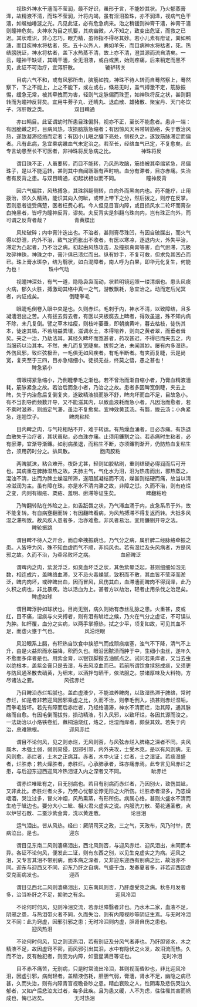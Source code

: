 <!-- { "loadSidebar": true } -->
　　视珠外神水干濇而不莹润，最不好识，虽形于言，不能妙其状。乃火郁蒸膏泽，故精液不清，而珠不莹润，汁将内竭，虽有淫泪盈珠，亦不润泽，视病气色干濇，如蜒蚰唾涎之光。凡见此证，必有危急病来。治之稍锾则神膏干濇，神膏干濇则瞳神危矣。夫神水为目之机要，其病幽微，人不知之，致变出危证，而救之已迟。其状难识，非心志巧，眼力精，虽师指不得尽其妙。若小儿素有疳证，粪如鸭溏，而目疾神水将枯者，死。五十以外人，粪如羊矢，而目病神水将枯者，死。热结膀胱证，神水将枯者，盖下水热蒸不清，故上亦不清，澄其源而流自清矣。一云，瞳神干缺证，其睛干濇，全无泪液，或白或黑，始则疼痛，后来稍定而黑不见，此证不可治疗，宜泻肝散。
　　　　　辘轳转关

　　目病六气不和，或有风邪所击，脑筋如拽，神珠不待人转而自蓦然察上，蓦然察下，下之不能上，上之不能下，或左或右，倏易无时，盖气搏激不定，筋脉振惕，缓急无常，被其牵拽而为害，轻则气定脉偏而珠歪，如神珠将反之状，甚则翻转而为瞳神反背矣。宜用牛蒡子丸、还睛丸、退血散、雄猪散、聚宝丹、天门冬饮子、泻肝散之类。
　　　　　双目睛通

　　亦曰睊目。此证谓幼时所患目珠偏斜，视亦不正，至长不能愈者。患非一端：有因脆嫩之时，目病风热，攻损脑筋急缩者；有因惊风天吊带转筋络，失于散治风热，遂致凝滞经络而定者；有因小儿眠之牖下亮处，侧视久之，遂致筋脉滞定而偏者。凡有此病，急宜乘病嫩血气未定治之。若至长，经络血气已定，不复愈矣。此专言幼患至长不可医者，非神珠将反急病之比。
　　　　　神珠将反

　　谓目珠不正，人虽要转，而目不能转，乃风热攻脑，筋络被其牵缩紧急，吊偏珠子，是以不能运转，甚则其中自闻聒聒有声时响。血分有滞者，目亦赤痛。失治者有反背之患。与双目睛通，初起状相似而不同。
　　　　　瞳神反背

　　因六气偏胜，风热搏急，其珠斜翻侧转，白向外而黑向内也。药不能疗，止用拨治，须久久精熟，能识其向入何眦，或带上带下之分，然后拨之，则疗在反掌。否则患者徒受痛楚，医者枉费心机。今人但见目盲内障，或目损风水二轮坏而膏杂白掩黑者，皆呼为瞳神反背，谬矣。夫反背实是斜翻乌珠向内，岂有珠正向外，而可谓之反背者哉？
　　　　　青黄牒出

　　风轮破碎；内中膏汁迭出也。不治者，甚则膏尽珠凹，有因自破牒出，而火气得以舒泄，内外不治，致气定而胀出不收者。有医以寒凉，逐退内火，外失平治，滞定为凸起者，乃不治之病。初起由风热攻击，及撞损真膏等害，血气瘀滞，亢极攻碎神珠，神珠之中，膏汁俱已溃烂而出。纵有妙手，不复可救，但求免其凹凸而已。珠上膏水斑杂，结为翳状，如白混障者，南人呼为白果，即华元化复生，何能为也！
　　　　　珠中气动

　　视瞳神深处，有气一道，隐隐袅袅而动，状若明镜远照一缕清烟也。患头风痰火病，郁久火胜，搏激动其络中真一之气，游散飘耗，急宜治之。动而定后光冥者，内证成矣。
　　　　　倒睫拳毛

　　眼睫毛倒卷入眼中央是也。久则赤烂。毛刺于内，神水不清，以致障结，且多凝濇泪出之苦。人有拔去剪去者，有医以夹板腐去上睥者，得效虽速，殊不知内病不除，未几复倒。譬之草木枯瘦，则枝叶萎垂，即朝摘黄叶，暮去枯枝，徒伤其本，徒速其槁，不若培益粪壤，滋调水土，本得培养，则向之黄者翠，而垂者耸矣。夹之一治，乃劫法耳。其经久睥坏而宽甚者，药攻甚迟，不得已而夹去之，内当服药以治其本。不然，未几而复宽睫矣。拔剪之法，未闻其妙。屡有内多湿热，外伤风邪，致烂弦极丑，一毛俱无如风疾者。有毛半断者。有夹而复睫，云是尚宽，复夹至于三四，目亦急缩细小。徒损无益，终莫之悟，愚之甚也！
　　　　　睥急紧小

　　谓眼楞紧急缩小，乃倒睫拳毛之渐也。若不曾治而渐自缩小者，乃膏血精液濇耗，筋脉紧急之故。若治后而急小者，乃治之之故。患者多因睥宽倒睫，夹去上睥，失于内治愈后复倒复夹，遂致精液损而脉不舒，睥肉坏而血不足，目故急小。有不当割导而频数开导，又不能滋其内，以致血液耗而急小者。凡因治而愈者，若不乘时滋养，则络定气滞，虽治不复愈矣。宜神效黄芪汤。有翳，拨云汤；小角紧急，连翘饮子。
　　　　　睥肉粘轮

　　目内睥之肉，与气轮相粘不开，难于转运。有热燥血涌者，目必赤痛。有热退血散失于治疗者，其状虽粘，必白珠亦痛。止须用鐮割之治。若赤痛时生粘者，必有瘀滞，宜渐导渐鐮。如别病虽退，而粘生不断，亦须鐮割渐开，仍防热血复粘生合，须用药时分之。排风散。
　　　　　胞肉胶粘

　　两睥腻沫，粘合难开。夜卧尤甚，轻则如胶粘刷，重则结硬必得润而后可开也。其病重在脾肺湿热之故。夫肺主气，气化水为泪，泪为热击而出，邪热蒸之，混浊不清，出而为脾土燥湿所滞，遂阻腻凝结而不流，燥甚则结硬而痛，故当以清凉滋润为主。虽有障在珠，亦是水不清内滞之故，非障之愆。久而不治，则有疮烂之变，内则有椒疮、粟疮、羞明、瘀滞等证生矣。
　　　　　睥翻粘睑

　　乃睥翻转贴在外睑之上，如舌舐唇之状，乃气滞血涌于内，皮急系吊于外，故不能复转。有自病壅翻而转；有因翻睥看病，为风热搏滞不得复返而转。大抵多风湿之滞所致。故风疾人患者多，治亦难愈。非风者易治。宜用鐮剔开导之法。
　　　　　睥轮振跳

　　谓目睥不待人之开合，而自牵拽振跳也。乃气分之病，属肝脾二经脉络牵振之患。人皆呼为风，殊不知血虚而气不顺，非纯风也。若有湿烂及头风病者，方是风邪之故。久而不治，为牵吊败坏之病。
　　　　　血瘀睥泛

　　谓睥内之肉，紫淤浮泛，如臭血坏泛之状，其色紫晕泛起，甚则细细如泡无数，相连成片，盖睥络血滞，又不忌火毒燥腻，致积而不散，其血皆不莹泽而淤泛，睥内肉坏，或碎睥出血，因而冒风，风伤其血，血滞濇而睥肉不得润泽，此乃久积之病也，非比暴疾。治以活血为上。甚者方以劫治，轻者止用杀伐之治足矣。
　　　　　睥虚如球

　　谓目睥浮肿如球状也。目尚无别，病久则始有赤丝乱脉之患。火重甚，皮或红，目不痛，湿痰与火夹搏者，则有泪有眦烂之候，乃火在气分之虚证，不可误认为肿。如杯覆，血分之实病，以两手掌擦热，拭之少平，顷复如故，可见其血不足，而虚火壅于气也。
　　　　　风沿烂眼

　　风沿眼系上膈，有积热自饮食中挟怒气而成顽痰痞塞，浊气不下降，清气不上升，由是火益炽而水益降，积而久也。眼沿因脓渍而肿于中，生细小虫丝，遂年久不愈而多痒者是也。用紫金膏，以银钗脚揩去油腻点之。试问若果痒者，又当去虫以绝根本，盖紫金膏只是去湿，与去风凉血而已。若前所谓饮食挟怒成痰，又须更与防风通圣散去硝黄，为细末，以酒拌匀晒干，依法服之。禁诸厚味及大料物，方尽诸法之要。
　　　　　风弦赤烂

　　乃目睥沿赤烂垢腻也。盖血虚液少，不能滋养睥肉，以致湿热滞于脾络，常时赤烂，如是者非若迎风因邪乘虚之比，久而不治，则拳毛倒入，损甚则赤烂湿垢，而拳毛皆坏。若先有障而后赤烂者，乃经络濇滞，神水不清而烂，治其障，通其脉络而自愈。有因毛倒而拔剪，损动精液，引入风邪，以致坏烂，各因其源而浚之。一法劫治以小烙铁卷纸，蘸桐油烧红，烙之，烂湿而痒者，颇获其效。若失于内治，总难除根。
　　　　　迎风赤烂

　　谓目不论何风，见之则赤烂，无风则否，与风弦赤烂入脾络之深者不同。夫风属木，木强土弱，弱则易侵，因邪引邪，内外夹攻，士受木克，是以有风则病，无风则愈。赤烂者，土木之正病耳。赤者，木中火证；烂者，士之湿证。若痰湿盛者，烂胜赤；若火燥胜者，赤胜烂。心承肺承者，珠亦痛赤焉。此专言见风赤烂之患，与后迎东迎西迎风冷热泪证入内之深者又不同。
　　　　　眦赤烂

　　谓赤烂唯眦有之，目无别病也。若目有别病而赤烂者，乃因别火，致伤其眦，又非此比。赤胜烂者火多，乃劳心忧郁忿悖无形之火所伤。烂胜赤者湿多，乃恣燥嗜酒，哭泣过多，冒火冲烟，风热熏蒸，有形所伤。病属心络，甚则火盛水不清而生疮于眦边也。要分大小二眦、相火君火虚实之说。内服洗刀散、菊花通圣散，点以炉甘石散、二蚕沙紫金膏，洗以黄连散。
　　　　　论目泪

　　运气泪出。皆从风热。经曰：厥阴司天之政，三之气，天政布，风乃时举，民病泣出。是也。
　　　　　迎东

　　谓目见东南二风则濇痛泪出，西北风则否，与迎风赤烂、迎风泪出，末同而本异。各证不论何风，便发此二证，则有东西之别，以见生克虚实之为病。迎风之泪，又专言其泪不带别病，而本病之深者，又非迎东迎西有别病之比，故治亦不同。迎东与迎西又不同，迎东乃肝之自病，气盛于血，发春夏者多，非若迎西因虚受克而病发也。
　　　　　迎西

　　谓目见西北二风则濇痛泪出，见东南风则否，乃肝虚受克之病。秋冬月发者多，治当补肝之不足，抑肺之有余。
　　　　　迎风冷泪

　　不论何时何风，见则冷泪交流，若赤烂障翳者非也。乃水木二家，血液不足，阴邪之患，与热泪带火者不同，久而失治，则有内障视眇等阴证生焉。与无时冷泪又不同：此为窍虚，因邪引邪之患；无时冷泪则内虚，胆肾自伤之患也。
　　　　　迎风热泪

　　不论何时何风，见之则流热泪，若有别证及分风气者非也。乃肝胆肾水，木之精液不足，故因虚窍不密，而风邪引出其泪，水中有隐伏之火发，故泪流而热。久而不治，反有触犯者，则变为内障，如萤星满目等证也。
　　　　　无时冷泪

　　目不赤不痛苦，无别病，只是时常流出冷泪，甚则视而昏眇也，非比迎风冷泪，因虚引邪，病尚轻者。盖精液伤耗，肝胆气弱，膏濇，肾水不足，幽隐之病已甚，久而失治，则有内障青盲视瞻昏眇之患。精血衰败之人，性阴毒及悲伤哭泣久郁者，又如产后悲泣太过者，每多此疾。且为患又缓，人不为虑，往往罹其害而祸成也，悔已迟矣。
　　　　　无时热泪

